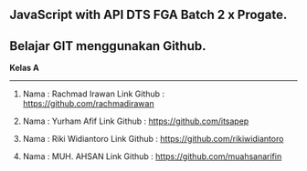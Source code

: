 ## JavaScript with API DTS FGA Batch 2 x Progate.

## Belajar GIT menggunakan Github.

**Kelas A**

---

1. Nama : Rachmad Irawan 
    Link Github : https://github.com/rachmadirawan

2. Nama : Yurham Afif
    Link Github : https://github.com/itsapep

3. Nama : Riki Widiantoro
    Link Github : https://github.com/rikiwidiantoro

4. Nama : MUH. AHSAN
    Link Github : https://github.com/muahsanarifin


    
